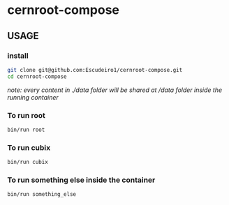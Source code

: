# cernroot-compose

## USAGE
### install

```bash 
git clone git@github.com:Escudeiro1/cernroot-compose.git
cd cernroot-compose
```
*note: every content in ./data folder will be shared at /data folder inside the running container*

### To run root

```bash
bin/run root
```

### To run cubix 

```bash
bin/run cubix
```

### To run something else inside the container 

```bash
bin/run something_else 
```
